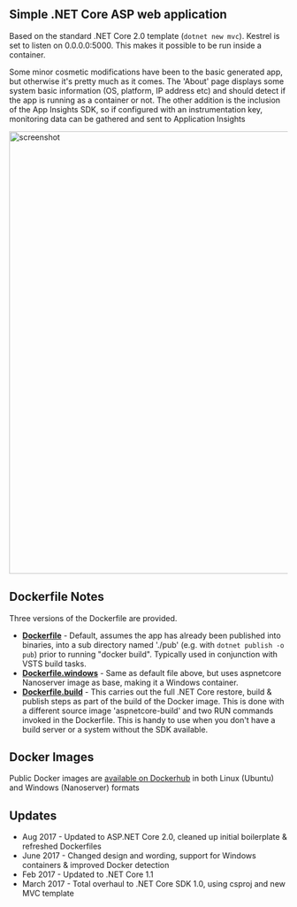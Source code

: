 ## Simple .NET Core ASP web application

Based on the standard .NET Core 2.0 template (`dotnet new mvc`). Kestrel is set to listen on 0.0.0.0:5000. This makes it possible to be run inside a container.

Some minor cosmetic modifications have been to the basic generated app, but otherwise it's pretty much as it comes. The 'About' page displays some system basic information (OS, platform, IP address etc) and should detect if the app is running as a container or not.
The other addition is the inclusion of the App Insights SDK, so if configured with an instrumentation key, monitoring data can be gathered and sent to Application Insights

<img src="https://user-images.githubusercontent.com/14982936/27382739-115620fe-5680-11e7-9cf9-0e1ff845cad7.png" alt="screenshot" style="width: 800px;"/>

## Dockerfile Notes
Three versions of the Dockerfile are provided.

- [**Dockerfile**](Dockerfile) - Default, assumes the app has already been published into binaries, into a sub directory named './pub' (e.g. with `dotnet publish -o pub`) prior to running "docker build". Typically used in conjunction with VSTS build tasks. 
- [**Dockerfile.windows**](Dockerfile.windows) - Same as default file above, but uses aspnetcore Nanoserver image as base, making it a Windows container. 
- [**Dockerfile.build**](Dockerfile.build) - This carries out the full .NET Core restore, build & publish steps as part of the build of the Docker image. This is done with a different source image 'aspnetcore-build' and two RUN commands invoked in the Dockerfile. This is handy to use when you don't have a build server or a system without the SDK available. 

## Docker Images
Public Docker images are [available on Dockerhub](https://hub.docker.com/r/bencuk/dotnet-demoapp/) in both Linux (Ubuntu) and Windows (Nanoserver) formats

## Updates
* Aug 2017 - Updated to ASP.NET Core 2.0, cleaned up initial boilerplate & refreshed Dockerfiles
* June 2017 - Changed design and wording, support for Windows containers & improved Docker detection
* Feb 2017 - Updated to .NET Core 1.1
* March 2017 - Total overhaul to .NET Core SDK 1.0, using csproj and new MVC template

